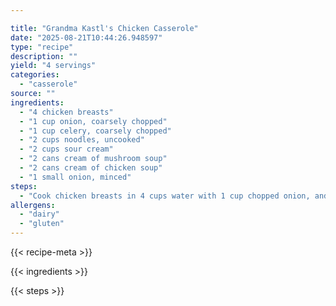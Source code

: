 ```yaml
---

title: "Grandma Kastl's Chicken Casserole"
date: "2025-08-21T10:44:26.948597"
type: "recipe"
description: ""
yield: "4 servings"
categories:
  - "casserole"
source: ""
ingredients:
  - "4 chicken breasts"
  - "1 cup onion, coarsely chopped"
  - "1 cup celery, coarsely chopped"
  - "2 cups noodles, uncooked"
  - "2 cups sour cream"
  - "2 cans cream of mushroom soup"
  - "2 cans cream of chicken soup"
  - "1 small onion, minced"
steps:
  - "Cook chicken breasts in 4 cups water with 1 cup chopped onion, and 1 cup chopped celery. Remove breasts and vegetables. Cook noodles in broth 5 minutes. Drain and add chicken breasts which have been cubed into bite sized pieces, soups, sour cream, and onion. Place in greased 13x9 casserole and bake in 350° oven for 30-45 minutes."
allergens:
  - "dairy"
  - "gluten"
---
```


{{< recipe-meta >}}

{{< ingredients >}}

{{< steps >}}

